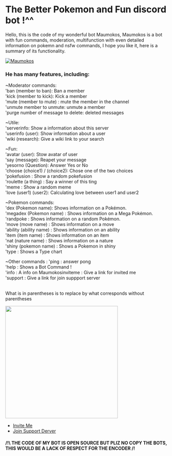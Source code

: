 <!DOCTYPE <!DOCTYPE html>
<html>
<body>
    <h1>
        The Better Pokemon and Fun discord bot !^^
    </h1>
  <p>Hello, this is the code of my wonderful bot Maumokos, Maumokos is a bot with fun commands, moderation, multifunction with even detailed information on pokemn and nsfw commands, I hope you like it, here is a summary of its functionality.</p>
    <a href="https://discordbots.org/bot/405052647213760517" >
  <img src="https://discordbots.org/api/widget/405052647213760517.svg" alt="Maumokos" />
</a>
    <h3>
      He has many features, including:
    </h3>
    <p style="z-index:2">
      ~Moderator commands:
        <br>
        'ban (member to ban): Ban a member<br>
        'kick (member to kick): Kick a member<br>
        'mute (member to mute) : mute the member in the channel<br>
        'unmute member to unmute: unmute a member<br>
        'purge number of message to delete: deleted messages<br>
    </p>
    <p>
      ~Utile:
        <br>'serverinfo: Show a information about this server<br>
        'userinfo (user): Show information about a user<br>
        'wiki (research): Give a wiki link to your search<br>
    </p>
      <p>
      ~Fun:
        <br>'avatar (user): Stow avatar of user<br>
'say (message): Reapet your message<br>
'yesorno (Question): Answer Yes or No<br>
'choose (choice1) / (choice2): Chose one of the two choices<br>
'pokefusion : Show a random pokefusion<br>
'roulette (a thing) : Say a winner of this ting<br>
'meme : Show a random meme<br>
'love (user1) (user2): Calculating love between user1 and user2<br>
    </p>
    <p>
      ~Pokemon commands:
        <br>'dex (Pokemon name): Shows information on a Pokémon.<br>
'megadex (Pokemon name) : Shows information on a Mega Pokémon.<br>
'randpoke : Shows information on a random Pokémon.<br>
'move (move name) : Shows information on a move<br>
'ability (ability name) : Shows information on an ability<br>
'item (item name) : Shows information on an item<br>
'nat (nature name) : Shows information on a nature<br>
'shiny (pokemon name) : Shows a Pokemon in shiny<br>
'type : Shows a Type chart<br>
    </p>
    <p>
        ~Other commands :
        'ping : answer pong<br>
'help : Shows a Bot Command !<br>
'info : A info on Maumokosinviteme : Give a link for invited me<br>
'support : Give a link for join suppport server<br>
    <p>
        <br>What is in parentheses is to replace by what corresponds without parentheses
    </p>
   <img src="https://cdn.discordapp.com/attachments/422015598071906342/428535286432006145/d.PNG" width="350" >
   <nav>
        <ul>
            <li>
                <a href="https://discordapp.com/oauth2/authorize?client_id=405052647213760517&permissions=15448&scope=bot" trajet ="_BLANK">
                     Invite Me
                </a>
            </li>
            <li>
                <a href="https://discordapp.com/invite/fB8cj3r" trajet ="_BLANK">
                     Join Support Derver
                </a>
            </li>
        </ul>
    </nav>
</body>
</html>
<h4>/!\ THE CODE OF MY BOT IS OPEN SOURCE BUT PLIZ NO COPY THE BOTS, THIS WOULD BE A LACK OF RESPECT FOR THE ENCODER /!</h4>
